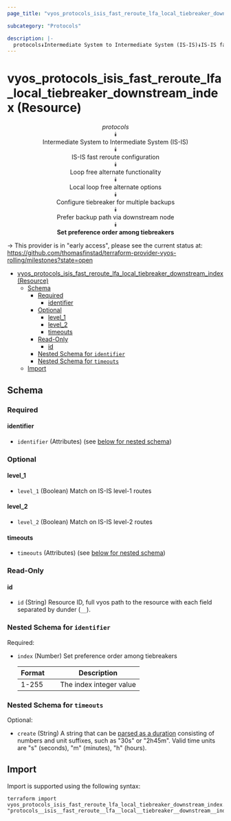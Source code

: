 ```yaml
---
page_title: "vyos_protocols_isis_fast_reroute_lfa_local_tiebreaker_downstream_index Resource - vyos"

subcategory: "Protocols"

description: |-
  protocols⯯Intermediate System to Intermediate System (IS-IS)⯯IS-IS fast reroute configuration⯯Loop free alternate functionality⯯Local loop free alternate options⯯Configure tiebreaker for multiple backups⯯Prefer backup path via downstream node⯯Set preference order among tiebreakers
---
```


# vyos_protocols_isis_fast_reroute_lfa_local_tiebreaker_downstream_index (Resource)
<center>

*protocols*  
⯯  
Intermediate System to Intermediate System (IS-IS)  
⯯  
IS-IS fast reroute configuration  
⯯  
Loop free alternate functionality  
⯯  
Local loop free alternate options  
⯯  
Configure tiebreaker for multiple backups  
⯯  
Prefer backup path via downstream node  
⯯  
**Set preference order among tiebreakers**


</center>

-> This provider is in "early access", please see the current status at: https://github.com/thomasfinstad/terraform-provider-vyos-rolling/milestones?state=open

<!--TOC-->

- [vyos_protocols_isis_fast_reroute_lfa_local_tiebreaker_downstream_index (Resource)](#vyos_protocols_isis_fast_reroute_lfa_local_tiebreaker_downstream_index-resource)
  - [Schema](#schema)
    - [Required](#required)
      - [identifier](#identifier)
    - [Optional](#optional)
      - [level_1](#level_1)
      - [level_2](#level_2)
      - [timeouts](#timeouts)
    - [Read-Only](#read-only)
      - [id](#id)
    - [Nested Schema for `identifier`](#nested-schema-for-identifier)
    - [Nested Schema for `timeouts`](#nested-schema-for-timeouts)
  - [Import](#import)

<!--TOC-->

<!-- schema generated by tfplugindocs -->
## Schema

### Required

#### identifier
- `identifier` (Attributes) (see [below for nested schema](#nestedatt--identifier))

### Optional

#### level_1
- `level_1` (Boolean) Match on IS-IS level-1 routes
#### level_2
- `level_2` (Boolean) Match on IS-IS level-2 routes
#### timeouts
- `timeouts` (Attributes) (see [below for nested schema](#nestedatt--timeouts))

### Read-Only

#### id
- `id` (String) Resource ID, full vyos path to the resource with each field separated by dunder (`__`).

<a id="nestedatt--identifier"></a>
### Nested Schema for `identifier`

Required:

- `index` (Number) Set preference order among tiebreakers

    |  Format  &emsp;|  Description              |
    |----------|---------------------------|
    |  1-255   &emsp;|  The index integer value  |


<a id="nestedatt--timeouts"></a>
### Nested Schema for `timeouts`

Optional:

- `create` (String) A string that can be [parsed as a duration](https://pkg.go.dev/time#ParseDuration) consisting of numbers and unit suffixes, such as &#34;30s&#34; or &#34;2h45m&#34;. Valid time units are &#34;s&#34; (seconds), &#34;m&#34; (minutes), &#34;h&#34; (hours).

## Import

Import is supported using the following syntax:

```shell
terraform import vyos_protocols_isis_fast_reroute_lfa_local_tiebreaker_downstream_index.example "protocols__isis__fast_reroute__lfa__local__tiebreaker__downstream__index__<index>"
```

